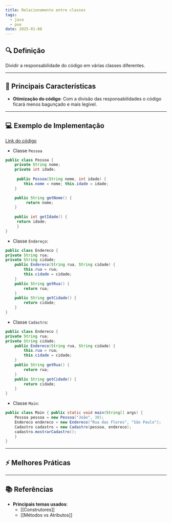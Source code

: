 ```yaml
---
title: Relacionamento entre classes
tags:
  - java
  - poo
date: 2025-01-08
---
```


## 🔍 Definição

Dividir a responsabilidade do código em várias classes diferentes.

---

## 📝 Principais Características

- **Otimização do código**: Com a divisão das responsabilidades o código ficará menos bagunçado e mais legível.

---

## 💻 Exemplo de Implementação

[Link do código]([bllakk/LibertyWalk-Java](https://github.com/bllakk/LibertyWalk-Java))

- Classe `Pessoa`
```java
public class Pessoa {
	private String nome;
	private int idade; 
	
	 public Pessoa(String nome, int idade) {
		this.nome = nome; this.idade = idade; 
	} 

	public String getNome() {
		 return nome; 
	} 
	
	public int getIdade() { 
	 return idade; 
	 } 
}
```

- Classe `Endereço`:
```java
public class Endereco {
private String rua; 
private String cidade; 
	public Endereco(String rua, String cidade) {
		this.rua = rua; 
		this.cidade = cidade; 
	} 
	public String getRua() {
		return rua; 
	} 
	public String getCidade() {
		return cidade; 
	} 
}
```

- Classe `Cadastro`:
```java
public class Endereco {
private String rua; 
private String cidade; 
	public Endereco(String rua, String cidade) {
		this.rua = rua;
		this.cidade = cidade; 
	} 
	public String getRua() {
		return rua; 
	} 
	public String getCidade() {
		return cidade; 
	} 
}
```

- Classe `Main`:
```java
public class Main { public static void main(String[] args) {
	Pessoa pessoa = new Pessoa("João", 30);
	Endereco endereco = new Endereco("Rua das Flores", "São Paulo"); 
	Cadastro cadastro = new Cadastro(pessoa, endereco); 
	cadastro.mostrarCadastro(); 
	} 
}
```
---

## ⚡ Melhores Práticas

---

## 📚 Referências 

- **Principais temas usados**:
	- [[Construtores]]
	- [[Métodos vs Atributos]]